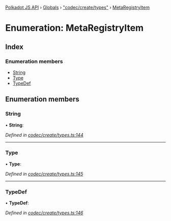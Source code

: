 [Polkadot JS API](../README.md) › [Globals](../globals.md) › ["codec/create/types"](../modules/_codec_create_types_.md) › [MetaRegistryItem](_codec_create_types_.metaregistryitem.md)

# Enumeration: MetaRegistryItem

## Index

### Enumeration members

* [String](_codec_create_types_.metaregistryitem.md#string)
* [Type](_codec_create_types_.metaregistryitem.md#type)
* [TypeDef](_codec_create_types_.metaregistryitem.md#typedef)

## Enumeration members

###  String

• **String**:

*Defined in [codec/create/types.ts:144](https://github.com/polkadot-js/api/blob/b24fe30a40/packages/types/src/codec/create/types.ts#L144)*

___

###  Type

• **Type**:

*Defined in [codec/create/types.ts:145](https://github.com/polkadot-js/api/blob/b24fe30a40/packages/types/src/codec/create/types.ts#L145)*

___

###  TypeDef

• **TypeDef**:

*Defined in [codec/create/types.ts:146](https://github.com/polkadot-js/api/blob/b24fe30a40/packages/types/src/codec/create/types.ts#L146)*
